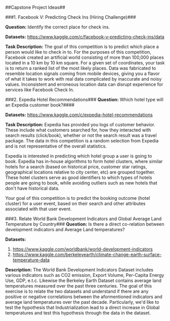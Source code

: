 ##Capstone Project Ideas##

###1. Facebook V: Predicting Check Ins (Hiring Challenge)###

**Question:** Identify the correct place for check ins.

**Datasets:** https://www.kaggle.com/c/facebook-v-predicting-check-ins/data

**Task Description:**
The goal of this competition is to predict which place a person would like to check in to. For the purposes of this competition, Facebook created an artificial world consisting of more than 100,000 places located in a 10 km by 10 km square. For a given set of coordinates, your task is to return a ranked list of the most likely places. Data was fabricated to resemble location signals coming from mobile devices, giving you a flavor of what it takes to work with real data complicated by inaccurate and noisy values. Inconsistent and erroneous location data can disrupt experience for services like Facebook Check In.

###2. Expedia Hotel Recommendations###
**Question:** Which hotel type will an Expedia customer book?####

**Datasets:** https://www.kaggle.com/c/expedia-hotel-recommendations

**Task Description:**
Expedia has provided you logs of customer behavior. These include what customers searched for, how they interacted with search results (click/book), whether or not the search result was a travel package. The data in this competition is a random selection from Expedia and is not representative of the overall statistics.

Expedia is interested in predicting which hotel group a user is going to book. Expedia has in-house algorithms to form hotel clusters, where similar hotels for a search (based on historical price, customer star ratings, geographical locations relative to city center, etc) are grouped together. These hotel clusters serve as good identifiers to which types of hotels people are going to book, while avoiding outliers such as new hotels that don't have historical data.

Your goal of this competition is to predict the booking outcome (hotel cluster) for a user event, based on their search and other attributes associated with that user event.

###3. Relate World Bank Development Indicators and Global Average Land Temperature by Country###
**Question:** Is there a direct co-relation between development indicators and Average Land temperatures?

**Datasets:**

1. https://www.kaggle.com/worldbank/world-development-indicators
2. https://www.kaggle.com/berkeleyearth/climate-change-earth-surface-temperature-data

**Description:**
The World Bank Development Indicators Dataset includes various indicators such as CO2 emission, Export Volume, Per-Capita Energy Use, GDP, e.t.c. Likewise the Berkeley Earth Dataset contains average land temperatures measured over the past three centuries. The goal of this exercise is to relate the two datasets and understand if there are any positive or negative correlations between the aformentioned indicators and average land temperatures over the past decade. Particularly, we'd like to test the hypothesis that Industrialization lead to a direct increase in Global temperatures and test this hypothesis through the data in the dataset.
